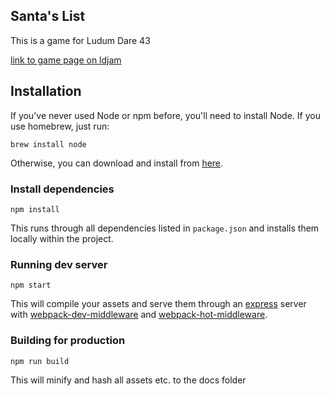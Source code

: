 ## Santa's List

This is a game for Ludum Dare 43

[link to game page on ldjam](https://ldjam.com/events/ludum-dare/43/santas-list)


## Installation

If you've never used Node or npm before, you'll need to install Node. If you
use homebrew, just run:

```
brew install node
```

Otherwise, you can download and install from [here](http://nodejs.org/download/).

### Install dependencies

```
npm install
```

This runs through all dependencies listed in `package.json` and installs them
locally within the project.

### Running dev server

```
npm start
```

This will compile your assets and serve them through an [express](https://expressjs.com//) server with
[webpack-dev-middleware](https://github.com/webpack/webpack-dev-middleware) and
[webpack-hot-middleware](https://github.com/glenjamin/webpack-hot-middleware).

### Building for production

```
npm run build
```

This will minify and hash all assets etc. to the docs folder
